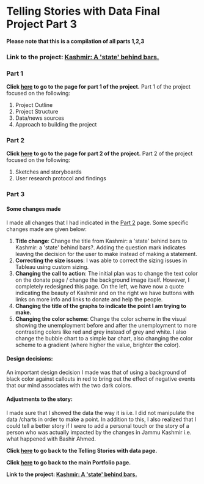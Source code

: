 # Telling Stories with Data Final Project Part 3

**Please note that this is a compilation of all parts 1,2,3**

### Link to the project: [Kashmir: A 'state' behind bars.](https://carnegiemellon.shorthandstories.com/kashmir--a--state--behind-bars/index.html)

### Part 1
**Click [here](FinalProject.md) to go to the page for part 1 of the project.**
Part 1 of the project focused on the following:
1. Project Outline
2. Project Structure
3. Data/news sources
4. Approach to building the project

### Part 2
**Click [here](FinalProjectPt2.md) to go to the page for part 2 of the project.**
Part 2 of the project focused on the following:
1. Sketches and storyboards
2. User research protocol and findings

### Part 3

#### Some changes made
I made all changes that I had indicated in the [Part 2](FinalProjectPt2.md) page. Some specific changes made are given below:
1. **Title change**: Change the title from Kashmir: a 'state' behind bars to Kashmir: a 'state' behind bars?. Adding the question mark indicates leaving the decision for the user to make instead of making a statement. 
2. **Correcting the size issues**: I was able to correct the sizing issues in Tableau using custom sizing. 
3. **Changing the call to action**: The initial plan was to change the text color on the donate page / change the background image itself. However, I completely redesigned this page. On the left, we have now a quote indicating the beauty of Kashmir and on the right we have buttons with links on more info and links to donate and help the people.
4. **Changing the title of the graphs to indicate the point I am trying to make.**
5. **Changing the color scheme**: Change the color scheme in the visual showing the unemployment before and after the unemployment to more contrasting colors like red and grey instead of grey and white. I also change the bubble chart to a simple bar chart, also changing the color scheme to a gradient (where higher the value, brighter the color). 

#### Design decisions:
An important design decision I made was that of using a background of black color against callouts in red to bring out the effect of negative events that our mind associates with the two dark colors. 

#### Adjustments to the story:
I made sure that I showed the data the way it is i.e. I did not manipulate the data /charts in order to make a point. In addition to this, I also realized that I could tell a better story if I were to add a personal touch or the story of a person who was actually impacted by the changes in Jammu Kashmir i.e. what happened with Bashir Ahmed. 



**Click [here](TSWD.md) to go back to the Telling Stories with data page.**

**Click [here](README.md) to go back to the main Portfolio page.**

**Link to the project: [Kashmir: A 'state' behind bars.](https://carnegiemellon.shorthandstories.com/kashmir--a--state--behind-bars/index.html)**

